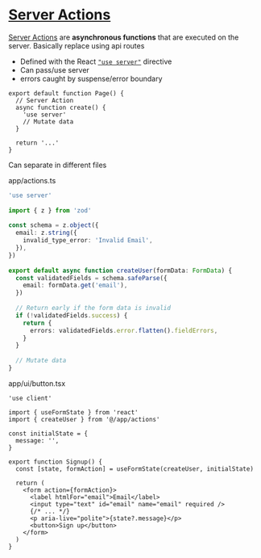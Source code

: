 # [Server Actions](https://nextjs.org/docs/app/building-your-application/data-fetching/server-actions-and-mutations)

[Server Actions](https://react.dev/reference/rsc/server-actions) are **asynchronous functions** that are executed on the server. Basically replace using api routes

- Defined with the React [`"use server"`](https://react.dev/reference/react/use-server) directive
- Can pass/use server
- errors caught by suspense/error boundary

```tsx
export default function Page() {
  // Server Action
  async function create() {
    'use server'
    // Mutate data
  }
 
  return '...'
}
```

Can separate in different files

app/actions.ts

```ts
'use server'
 
import { z } from 'zod'
 
const schema = z.object({
  email: z.string({
    invalid_type_error: 'Invalid Email',
  }),
})
 
export default async function createUser(formData: FormData) {
  const validatedFields = schema.safeParse({
    email: formData.get('email'),
  })
 
  // Return early if the form data is invalid
  if (!validatedFields.success) {
    return {
      errors: validatedFields.error.flatten().fieldErrors,
    }
  }
 
  // Mutate data
}
```

app/ui/button.tsx

```tsx
'use client'
 
import { useFormState } from 'react'
import { createUser } from '@/app/actions'
 
const initialState = {
  message: '',
}
 
export function Signup() {
  const [state, formAction] = useFormState(createUser, initialState)
 
  return (
    <form action={formAction}>
      <label htmlFor="email">Email</label>
      <input type="text" id="email" name="email" required />
      {/* ... */}
      <p aria-live="polite">{state?.message}</p>
      <button>Sign up</button>
    </form>
  )
}
```
